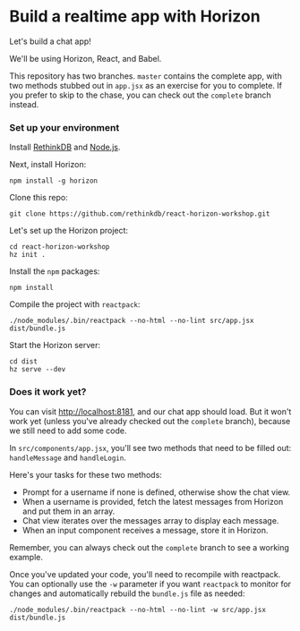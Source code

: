# Build a realtime app with Horizon

Let's build a chat app!

We'll be using Horizon, React, and Babel.

This repository has two branches. `master` contains the complete app, with two methods stubbed out in `app.jsx` as an exercise for you to complete. If you prefer to skip to the chase, you can check out the `complete` branch instead.


### Set up your environment
Install [RethinkDB](http://rethinkdb.com/install) and [Node.js](http://nodejs.org).

Next, install Horizon:
```
npm install -g horizon
```
Clone this repo:
```
git clone https://github.com/rethinkdb/react-horizon-workshop.git
```
Let's set up the Horizon project:
```
cd react-horizon-workshop
hz init .
```
Install the `npm` packages:
```
npm install
```
Compile the project with `reactpack`:
```
./node_modules/.bin/reactpack --no-html --no-lint src/app.jsx dist/bundle.js
```
Start the Horizon server:
```
cd dist
hz serve --dev
```

### Does it work yet?

You can visit [http://localhost:8181](), and our chat app should load. But it won't work yet (unless you've already checked out the `complete` branch), because we still need to add some code.

In `src/components/app.jsx`, you'll see two methods that need to be filled out: `handleMessage` and `handleLogin`.

Here's your tasks for these two methods:

  - Prompt for a username if none is defined, otherwise show the chat view.
  - When a username is provided, fetch the latest messages from Horizon and put them in an array.
  - Chat view iterates over the messages array to display each message.
  - When an input component receives a message, store it in Horizon.
  
Remember, you can always check out the `complete` branch to see a working example.

Once you've updated your code, you'll need to recompile with reactpack. You can optionally use the `-w` parameter if you want `reactpack` to monitor for changes and automatically rebuild the `bundle.js` file as needed: 
```
./node_modules/.bin/reactpack --no-html --no-lint -w src/app.jsx dist/bundle.js
```
